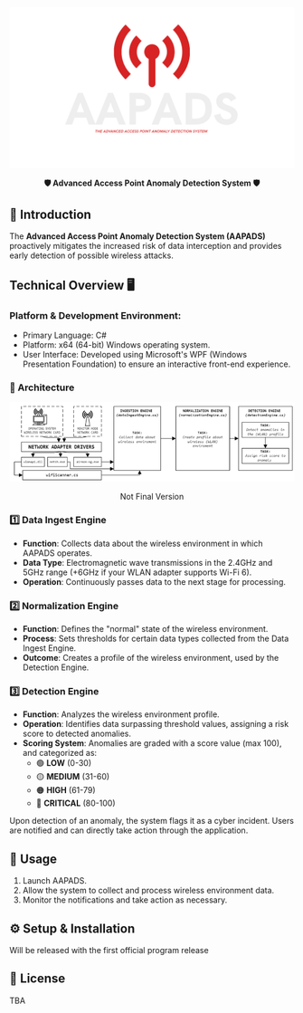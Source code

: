 <p align="center">
  <img src="AAPADS/res/graphics/LargeLogoNoBackground.png" width="800">
</p>

<p align="center">
  <strong>🛡️ Advanced Access Point Anomaly Detection System 🛡️</strong>
</p>

## 📌 Introduction
The **Advanced Access Point Anomaly Detection System (AAPADS)** proactively mitigates the increased risk of data interception and provides early detection of possible wireless attacks.

## Technical Overview 🖥️
### Platform & Development Environment:

* Primary Language: C#
* Platform: x64 (64-bit) Windows operating system.
* User Interface: Developed using Microsoft's WPF (Windows Presentation Foundation) to ensure an interactive front-end experience.

### 📐 Architecture
![Figure 1 – Basic architecture of AAPADS](AAPADS/res/graphics/ARCH_AAPADS.png)
<p align="center">
  <italic>Not Final Version</italic>
</p>

### 1️⃣ Data Ingest Engine 
* **Function**: Collects data about the wireless environment in which AAPADS operates.
* **Data Type**: Electromagnetic wave transmissions in the 2.4GHz and 5GHz range (+6GHz if your WLAN adapter supports Wi-Fi 6).
* **Operation**: Continuously passes data to the next stage for processing.

### 2️⃣ Normalization Engine 
* **Function**: Defines the "normal" state of the wireless environment.
* **Process**: Sets thresholds for certain data types collected from the Data Ingest Engine.
* **Outcome**: Creates a profile of the wireless environment, used by the Detection Engine.

### 3️⃣ Detection Engine 
* **Function**: Analyzes the wireless environment profile.
* **Operation**: Identifies data surpassing threshold values, assigning a risk score to detected anomalies.
* **Scoring System**: Anomalies are graded with a score value (max 100), and categorized as:
    * 🟢 **LOW** (0-30)
    * 🟡 **MEDIUM** (31-60)
    * 🟠 **HIGH** (61-79)
    * 🔴 **CRITICAL** (80-100)


Upon detection of an anomaly, the system flags it as a cyber incident. Users are notified and can directly take action through the application.

## 🚀 Usage

1. Launch AAPADS.
2. Allow the system to collect and process wireless environment data.
3. Monitor the notifications and take action as necessary.

## ⚙️ Setup & Installation
Will be released with the first official program release 



## 📜 License
TBA 

